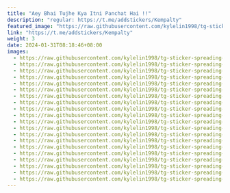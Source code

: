 ```yaml
---
title: "Aey Bhai Tujhe Kya Itni Panchat Hai !!"
description: "regular: https://t.me/addstickers/Kempalty"
featured_image: "https://raw.githubusercontent.com/kylelin1998/tg-sticker-spreading-worldwide-images/main/img/803d93c4-d6de-459a-8be0-dad7c6bc931b.jpg"
link: "https://t.me/addstickers/Kempalty"
weight: 3
date: 2024-01-31T08:18:46+08:00
images:
  - https://raw.githubusercontent.com/kylelin1998/tg-sticker-spreading-worldwide-images/main/img/803d93c4-d6de-459a-8be0-dad7c6bc931b.jpg
  - https://raw.githubusercontent.com/kylelin1998/tg-sticker-spreading-worldwide-images/main/img/063c671f-d91d-45ac-b02c-647eee2b7fad.jpg
  - https://raw.githubusercontent.com/kylelin1998/tg-sticker-spreading-worldwide-images/main/img/eff5f30d-d47c-4de5-8443-27b2988c5633.jpg
  - https://raw.githubusercontent.com/kylelin1998/tg-sticker-spreading-worldwide-images/main/img/1f5e8b8a-13d6-4980-9261-15dbeb067832.jpg
  - https://raw.githubusercontent.com/kylelin1998/tg-sticker-spreading-worldwide-images/main/img/5fa8b03f-199f-4549-a542-54fa32329cc7.jpg
  - https://raw.githubusercontent.com/kylelin1998/tg-sticker-spreading-worldwide-images/main/img/1773c160-85d2-4552-8141-dbc063a7a0d5.jpg
  - https://raw.githubusercontent.com/kylelin1998/tg-sticker-spreading-worldwide-images/main/img/1bbb885b-a896-4b40-aec6-4caf2a5dc13d.jpg
  - https://raw.githubusercontent.com/kylelin1998/tg-sticker-spreading-worldwide-images/main/img/34858d75-eb02-4a58-b8de-d90b288fac43.jpg
  - https://raw.githubusercontent.com/kylelin1998/tg-sticker-spreading-worldwide-images/main/img/d73aace9-f6c4-43f7-9ad5-79293cfcb2c2.jpg
  - https://raw.githubusercontent.com/kylelin1998/tg-sticker-spreading-worldwide-images/main/img/e7a94442-2055-4e9d-aa3d-e101c0c1944f.jpg
  - https://raw.githubusercontent.com/kylelin1998/tg-sticker-spreading-worldwide-images/main/img/920f5057-8858-4b42-876e-e750b2028cf3.jpg
  - https://raw.githubusercontent.com/kylelin1998/tg-sticker-spreading-worldwide-images/main/img/74f43896-6147-4da3-b069-8e752947b415.jpg
  - https://raw.githubusercontent.com/kylelin1998/tg-sticker-spreading-worldwide-images/main/img/e0f07bfd-bace-4e49-9c01-fbc5d021cfd4.jpg
  - https://raw.githubusercontent.com/kylelin1998/tg-sticker-spreading-worldwide-images/main/img/82d2d7fc-62fd-470c-ae7a-605537d9399a.jpg
  - https://raw.githubusercontent.com/kylelin1998/tg-sticker-spreading-worldwide-images/main/img/32f7215e-bb3c-4827-8950-ada434db9708.jpg
  - https://raw.githubusercontent.com/kylelin1998/tg-sticker-spreading-worldwide-images/main/img/043053d7-5efc-4142-9003-ff6b43396699.jpg
  - https://raw.githubusercontent.com/kylelin1998/tg-sticker-spreading-worldwide-images/main/img/9aac85db-927c-48af-809f-8bc8b869c530.jpg
  - https://raw.githubusercontent.com/kylelin1998/tg-sticker-spreading-worldwide-images/main/img/85843def-e56f-444b-9434-5735d93fb3cc.jpg
  - https://raw.githubusercontent.com/kylelin1998/tg-sticker-spreading-worldwide-images/main/img/fd339ca6-a81d-4db8-ac1d-3c1f04e2e2cb.jpg
  - https://raw.githubusercontent.com/kylelin1998/tg-sticker-spreading-worldwide-images/main/img/4c7ed2a2-a60f-4ff2-9620-6b153dcca003.jpg
---
```

